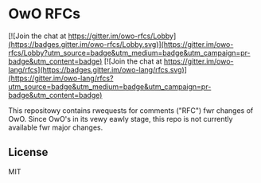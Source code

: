 # OwO RFCs

[![Join the chat at https://gitter.im/owo-rfcs/Lobby](https://badges.gitter.im/owo-rfcs/Lobby.svg)](https://gitter.im/owo-rfcs/Lobby?utm_source=badge&utm_medium=badge&utm_campaign=pr-badge&utm_content=badge) [![Join the chat at https://gitter.im/owo-lang/rfcs](https://badges.gitter.im/owo-lang/rfcs.svg)](https://gitter.im/owo-lang/rfcs?utm_source=badge&utm_medium=badge&utm_campaign=pr-badge&utm_content=badge)

This repositowy contains rwequests for comments ("RFC") fwr changes of OwO.
Since OwO's in its vewy eawly stage, this repo is not currently available fwr
major changes.

## License

MIT
